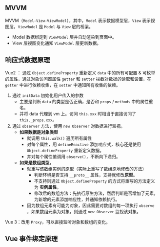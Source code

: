 ## MVVM

MVVM（`Model-View-ViewModel`），其中，`Model` 表示数据模型层，`View` 表示视图层，`ViewModel` 是 `Model` 与 `View` 层的桥梁。

- Model 数据绑定到 `ViewModel` 层并自动渲染到页面中。
- View 层视图变化通知 `ViewModel` 层更新数据。

## 响应式数据原理

Vue2 ： 通过 `Object.defineProperty` 重新定义 `data` 中的所有可配置 & 可枚举的属性，通过对象访问器属性 `getter` 和 `setter` 拦截对数据的读取和设置，在 `getter` 中进行依赖收集，在 `setter` 中通知所有收集的依赖。

1. 通过 `initData` 初始化用户传入的参数
   - 主要是判断 `data` 的类型是否正确，是否和 `props` / `methods` 中的属性重名。
   - 并将 data 代理到 vm 上。访问 `this.xxx` 时相当于直接访问了 `this._props.xxx`。
2. 通过 `observer` 方法，使用 `new Observer` 对数据进行监视。
   - **如果数据是对象类型**
     - 就调用 `this.walk()` 遍历所有属性
     - 对每个属性，用 `defineReactive` 添加响应式，核心还是使用 `Object.defineProperty` 重新定义数据。
     - 并对每个属性值调用 `observe()`，不断向下递归。
   - **如果是数组类型**，
     - 就重写该数组实例的原型（实际上重写了数组原地修改的方法）
       - 判断环境是否支持 `__proto__` 属性，支持就修改**原型**。
       - 不支持则通过 `Object.defineProperty` 的方式将重写的方法定义为 **实例属性**。
       - 修改后的数组方法：先执行原生方法，然后判断是否增加了元素，为新增的元素添加响应性，并通知依赖执行。
     - 因为数组元素有可能为对象，因此需要对数组的每一项执行 `observe` ，如果数组元素为对象，则通过 `new Observer` 监视该对象。

Vue 3：改用 `Proxy`，可以直接监听对象和数组的变化。

## Vue 事件绑定原理

